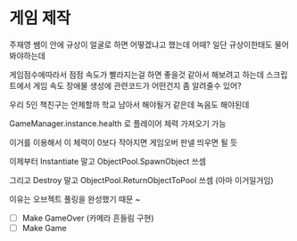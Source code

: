 # 게임 제작


주재영 쌤이 안에 규상이 얼굴로 하면 어떻겠냐고 했는데 어때? 일단 규상이한태도 물어봐야하는데

게임점수에따라서 점점 속도가 빨라지는걸 하면 좋을것 같아서 해보려고 하는데
스크립트에서 게임 속도 장애물 생성에 관련코드가 어떤건지 좀 알려줄수 있어?

우리 5인 책친구는 언제할까 학교 남아서 해야될거 같은데 녹음도 해야된데




GameManager.instance.health 로 플레이어 체력 가져오기 가능

이거를 이용해서 이 체력이 0보다 작아지면 게임오버 판넬 띄우면 될 듯

이제부터 Instantiate 말고 ObjectPool.SpawnObject 쓰셈

그리고 Destroy 말고 ObjectPool.ReturnObjectToPool 쓰셈 (아마 이거일거임)

이유는 오브젝트 풀링을 완성했기 때문 ~

- [ ] Make GameOver (카메라 흔들림 구현)
- [ ] Make Game
